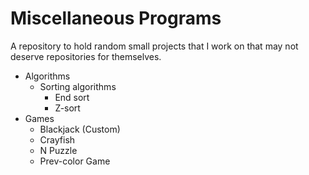 # Miscellaneous Programs
A repository to hold random small projects that I work on that may not deserve repositories for themselves.

- Algorithms
    - Sorting algorithms
        - End sort
        - Z-sort
- Games
    - Blackjack (Custom)
    - Crayfish
    - N Puzzle
    - Prev-color Game